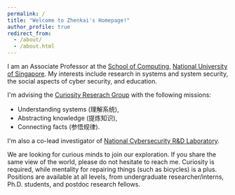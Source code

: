 ```yaml
---
permalink: /
title: "Welcome to Zhenkai's Homepage!"
author_profile: true
redirect_from: 
  - /about/
  - /about.html
---
```


I am an Associate Professor at the [School of Computing](https://www.comp.nus.edu.sg/), [National University of Singapore](https://www.nus.edu.sg). My interests include research in systems and system security, the social aspects of cyber security, and education. 

I'm advising the [Curiosity Reserach Group](https://curiosity.comp.nus.edu.sg) with the following missions:
* Understanding systems (理解系统),
* Abstracting knowledge (提炼知识),
* Connecting facts (参悟规律).

I'm also a co-lead investigator of [National Cybersecurity R&D Laboratory](https://ncl.sg).

We are looking for curious minds to join our exploration. If you share the same view of the world, please do not hesitate to reach me. Curiosity is required, while mentality for repairing things (such as bicycles) is a plus. Positions are available at all levels, from undergraduate researcher/interns, Ph.D. students, and postdoc research fellows.
